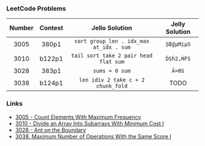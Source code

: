### LeetCode Problems

| Number | Contest |             Jello Solution              | Jelly Solution |
| :----: | :-----: | :-------------------------------------: | :------------: |
|  3005  |  380p1  | `sort group_len . idx_max at_idx . sum` |   `ṢŒɠµMịµS`   |
|  3010  | b122p1  |  `tail sort take 2 pair head flat sum`  |   `ḊṢḣ2,ḢFS`   |
|  3028  |  383p1  |             `sums = 0 sum`              |     `Ä=0S`     |
|  3038  | b124p1  |   `len idiv 2 take c + 2 chunk_fold`    |      TODO      |

### Links

* [3005 - Count Elements With Maximum Frequency](https://leetcode.com/contest/weekly-contest-380/problems/count-elements-with-maximum-frequency/)
* [3010 - Divide an Array Into Subarrays With Minimum Cost I](https://leetcode.com/contest/biweekly-contest-122/problems/divide-an-array-into-subarrays-with-minimum-cost-i/)
* [3028 - Ant on the Boundary](https://leetcode.com/contest/weekly-contest-383/problems/ant-on-the-boundary/)
* [3038. Maximum Number of Operations With the Same Score I](https://leetcode.com/contest/biweekly-contest-124/problems/maximum-number-of-operations-with-the-same-score-i/)
